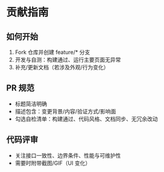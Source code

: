# 贡献指南

## 如何开始
1. Fork 仓库并创建 feature/* 分支
2. 开发与自测：构建通过、运行主要页面无异常
3. 补充/更新文档（若涉及外观/行为变化）

## PR 规范
- 标题简洁明确
- 描述包含：变更背景/内容/验证方式/影响面
- 勾选自检清单：构建通过、代码风格、文档同步、无冗余改动

## 代码评审
- 关注接口一致性、边界条件、性能与可维护性
- 需要时附带截图/GIF（UI 变化）